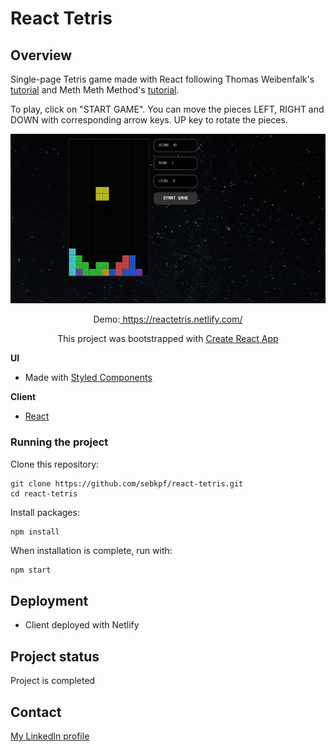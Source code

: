 # React Tetris

## Overview

Single-page Tetris game made with React following Thomas Weibenfalk's [tutorial](https://www.youtube.com/watch?v=ZGOaCxX8HIU) and Meth Meth Method's [tutorial](https://www.youtube.com/watch?v=H2aW5V46khA).

To play, click on "START GAME". You can move the pieces LEFT, RIGHT and DOWN with corresponding arrow keys. UP key to rotate the pieces.

<p align="center">
	<img
			width="1000"
			alt="demo"
			src="https://github.com/sebkpf/react-tetris/blob/master/documentation/demo.gif">
</p>

<p align="center">
  Demo:<a href="https://reactetris.netlify.com/" target="_blank"> https://reactetris.netlify.com/</a>
</p>
<p align="center">
 This project was bootstrapped with <a href=https://github.com/facebook/create-react-app. target="_blank">Create React App</a>
</p>

**UI**

- Made with [Styled Components](https://styled-components.com)

**Client**

- [React](https://reactjs.org/docs/getting-started.html)

### Running the project

Clone this repository:

```
git clone https://github.com/sebkpf/react-tetris.git
cd react-tetris
```

Install packages:

```
npm install
```

When installation is complete, run with:

```bash
npm start
```

## Deployment

- Client deployed with Netlify

## Project status

Project is completed

## Contact

[My LinkedIn profile](https://www.linkedin.com/in/sebastienkempf/)
